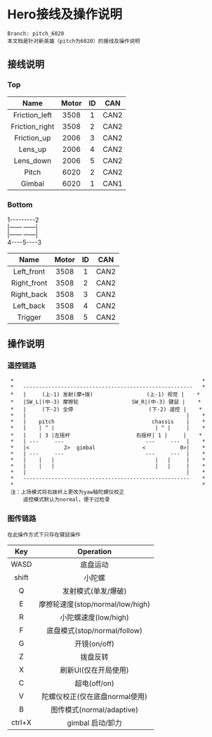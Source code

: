 # Hero接线及操作说明
```
Branch: pitch_6020
本文档是针对新英雄（pitch为6020）的接线及操作说明
```

## 接线说明
### Top
|      Name      | Motor |  ID   |  CAN  |
| :------------: | :---: | :---: | :---: |
| Friction_left  | 3508  |   1   | CAN2  |
| Friction_right | 3508  |   2   | CAN2  |
|  Friction_up   | 2006  |   3   | CAN2  |
|    Lens_up     | 2006  |   4   | CAN2  |
|   Lens_down    | 2006  |   5   | CAN2  |
|     Pitch      | 6020  |   2   | CAN2  |
|     Gimbal     | 6020  |   1   | CAN1  |

### Bottom
1---------2\
|—— ——|\
|—— ——|\
4----5----3

|    Name     | Motor |  ID   |  CAN  |
| :---------: | :---: | :---: | :---: |
| Left_front  | 3508  |   1   | CAN2  |
| Right_front | 3508  |   2   | CAN2  |
| Right_back  | 3508  |   3   | CAN2  |
|  Left_back  | 3508  |   4   | CAN2  |
|   Trigger   | 3508  |   5   | CAN2  |

## 操作说明
### 遥控链路
```plain
 *                                                            *
 *   ------------------------------------------------------   *
 *   |     (上-1) 发射(摩+拨)                 (上-1) 视觉 |    *
 *   |SW_L|(中-3) 摩擦轮                 SW_R|(中-3) 键鼠 |    *
 *   |     (下-2) 全停                        (下-2) 遥控 |    *
 *   |                                                   |    *
 *   |    pitch                               chassis    |    *
 *   |    | ^ |                                | ^ |     |    *
 *   |    | 3 |左摇杆                     右摇杆| 1 |     |    *
 *   | ---     ---                          ---     ---  |    *
 *   |<           2>  gimbal               <           0>|    *
 *   | ---     ---                          ---     ---  |    *
 *   |    |   |                                |   |     |    *
 *   |    |   |                                |   |     |    *
 *   |                                                   |    *
 *   -----------------------------------------------------    *
 *                                                            *
 注：上场模式将右拨杆上更改为yaw轴陀螺仪校正
     遥控模式默认为normal，便于过检录
```

### 图传链路
```
在此操作方式下只存在键鼠操作
```
|  Key   |            Operation             |
| :----: | :------------------------------: |
|  WASD  |             底盘运动             |
| shift  |              小陀螺              |
|   Q    |       发射模式(单发/爆破)        |
|   E    | 摩擦轮速度(stop/normal/low/high) |
|   R    |       小陀螺速度(low/high)       |
|   F    |   底盘模式(stop/normal/follow)   |
|   G    |           开镜(on/off)           |
|   Z    |             拨盘反转             |
|   X    |       刷新UI(仅在开局使用)       |
|   C    |           超电(off/on)           |
|   V    |  陀螺仪校正(仅在底盘normal使用)  |
|   B    |    图传模式(normal/adaptive)     |
| ctrl+X |         gimbal 启动/卸力         |
